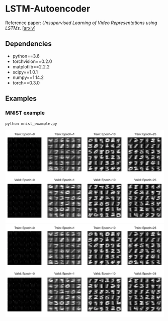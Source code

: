 # LSTM-Autoencoder

Reference paper:
*Unsupervised Learning of Video Representations using LSTMs.* [[arxiv](https://arxiv.org/pdf/1502.04681.pdf)]

## Dependencies
* python==3.6
* torchvision==0.2.0
* matplotlib==2.2.2
* scipy==1.0.1
* numpy==1.14.2
* torch==0.3.0

## Examples
### MNIST example
```
python mnist_example.py
```

![encoder_result](mnist_encoder_results.png)
![train_plot](mnist_encoder_results.png)